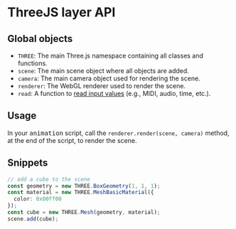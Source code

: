 # ThreeJS layer API

## Global objects

- `THREE`: The main Three.js namespace containing all classes and functions.
- `scene`: The main scene object where all objects are added.
- `camera`: The main camera object used for rendering the scene.
- `renderer`: The WebGL renderer used to render the scene.
- `read`: A function to [read input values](#inputs) (e.g., MIDI, audio, time, etc.).

## Usage

In your <kbd>animation</kbd> script, call the `renderer.render(scene, camera)` method, at the end of the script, to render the scene.


## Snippets

```ts
// add a cube to the scene
const geometry = new THREE.BoxGeometry(1, 1, 1);
const material = new THREE.MeshBasicMaterial({
  color: 0x00ff00
});
const cube = new THREE.Mesh(geometry, material);
scene.add(cube);
```
